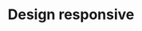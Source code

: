 ---
layout: tag_index
title: Design responsive
tag: responsive
permalink: /tag/responsive/
intro: Toutes les actualités, liens et ressources tagués &num;responsive.
text-twtr: En train d'explorer les responsivearticles tagués 'responsive' — @MagDuWebdesign
---